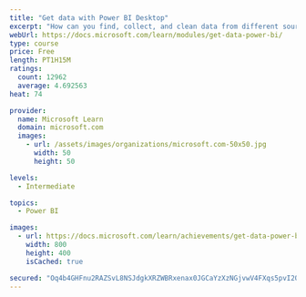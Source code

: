 ```yaml
---
title: "Get data with Power BI Desktop"
excerpt: "How can you find, collect, and clean data from different sources? Power BI is a tool for making sense of your data. You will learn tricks to make data-gathering easier."
webUrl: https://docs.microsoft.com/learn/modules/get-data-power-bi/
type: course
price: Free
length: PT1H15M
ratings:
  count: 12962
  average: 4.692563
heat: 74

provider:
  name: Microsoft Learn
  domain: microsoft.com
  images:
    - url: /assets/images/organizations/microsoft.com-50x50.jpg
      width: 50
      height: 50

levels:
  - Intermediate

topics:
  - Power BI

images:
  - url: https://docs.microsoft.com/learn/achievements/get-data-power-bi-desktop-social.png
    width: 800
    height: 400
    isCached: true

secured: "Oq4b4GHFnu2RAZSvL8NSJdgkXRZWBRxenax0JGCaYzXzNGjvwV4FXqs5pvI2QgXv/dml6H1E5pv7Oub1xRBL2Zc5nPF4o5FsNNPZERQ/w8RyWgNnVfrop5cg+G8XY4aT5c64zSIOCvngo5nYTD9EEkkUI2lNPb7+mwLhoK4cOJ5flXp/URBzBiLTQyW7h7lib7xSInVVEBZ9U+BmjkzgXThGr2llJGHMk2zHOnC59QHvMOfrtiPc/R/MFaktIk85AgO76T1erqCGDaw+Fx/c/M3Ce3oz6yHVNpnvg1rNtSkW4ZTEToMo1x+UtVwAZvefgX1LgT/qHcwfKHPx8JbH9XV82iEP8cZbFi0C0dhrxRXaGdr0Kx+HSlAj3wVss6XAj2E8uHXy9fclczFWfBt67NWhsldEXjVW9L3/Zr4u61X0dgwKBRjBCSqzh227JtdE;dlScUW+DxwD9l/gWALhr5Q=="
---
```



